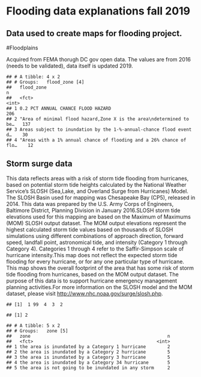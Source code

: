 Flooding data explanations fall 2019
================

## Data used to create maps for flooding project.

\#Floodplains

Acquired from FEMA thorugh DC gov open data. The values are from 2016
(needs to be validated), data itself is updated 2019.

    ## # A tibble: 4 x 2
    ## # Groups:   flood_zone [4]
    ##   flood_zone                                                              n
    ##   <fct>                                                               <int>
    ## 1 0.2 PCT ANNUAL CHANCE FLOOD HAZARD                                    206
    ## 2 "Area of minimal flood hazard,Zone X is the area\ndetermined to be…   137
    ## 3 Areas subject to inundation by the 1-%-annual-chance flood event d…    30
    ## 4 "Areas with a 1% annual chance of flooding and a 26% chance of flo…    12

## Storm surge data

This data reflects areas with a risk of storm tide flooding from
hurricanes, based on potential storm tide heights calculated by the
National Weather Service’s SLOSH (Sea,Lake, and Overland Surge from
Hurricanes) Model. The SLOSH Basin used for mapping was Chesapeake Bay
(CP5), released in 2014. This data was prepared by the U.S. Army Corps
of Engineers, Baltimore District, Planning Division in January
2016.SLOSH storm tide elevations used for this mapping are based on the
Maximum of Maximums (MOM) SLOSH output dataset. The MOM output
elevations represent the highest calculated storm tide values based on
thousands of SLOSH simulations using different combinations of approach
direction, forward speed, landfall point, astronomical tide, and
intensity (Category 1 through Category 4). Categories 1 through 4 refer
to the Saffir-Simpson scale of hurricane intensity.This map does not
reflect the expected storm tide flooding for every hurricane, or for any
one particular type of hurricane. This map shows the overall footprint
of the area that has some risk of storm tide flooding from hurricanes,
based on the MOM output dataset. The purpose of this data is to support
hurricane emergency management planning activities.For more information
on the SLOSH model and the MOM dataset, please visit
<http://www.nhc.noaa.gov/surge/slosh.php>.

    ## [1]  1 99  4  3  2

    ## [1] 2

    ## # A tibble: 5 x 2
    ## # Groups:   zone [5]
    ##   zone                                                   n
    ##   <fct>                                              <int>
    ## 1 the area is inundated by a Category 1 hurricane        2
    ## 2 the area is inundated by a Category 2 hurricane        5
    ## 3 the area is inundated by a Category 3 hurricane        5
    ## 4 the area is inundated by a Category 34 hurricane       5
    ## 5 the area is not going to be inundated in any storm     2
